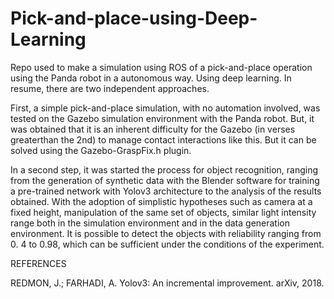 # Pick-and-place-using-Deep-Learning
Repo used to make a simulation using ROS of a pick-and-place operation using the Panda robot in a autonomous way. Using deep learning. In resume, there are two independent approaches.

First, a simple pick-and-place simulation, with no automation involved, was tested on the Gazebo simulation environment with the Panda robot. But, it was obtained that it is an inherent difficulty for the Gazebo (in verses greaterthan the 2nd) to manage contact interactions like this. But it can be solved using  the  Gazebo-GraspFix.h  plugin.   

In  a  second  step,  it was  started  the  process  for  object recognition, ranging from the generation of synthetic data with the Blender software for training a pre-trained network with Yolov3 architecture to the analysis of the results obtained.  With the adoption of simplistic hypotheses such as camera at a fixed height, manipulation of the same set of objects, similar light intensity range both in the simulation environment and in the data generation environment. It is possible to detect the objects with reliability ranging from 0. 4 to 0.98, which can be sufficient under the conditions of the experiment.

REFERENCES

REDMON, J.; FARHADI, A. Yolov3: An incremental improvement. arXiv, 2018.

